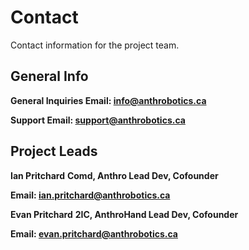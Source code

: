 # Contact

Contact information for the project team.

## General Info

**General Inquiries Email: [info@anthrobotics.ca](mailto:info@anthrobotics.ca)**

**Support Email: [support@anthrobotics.ca](mailto:support@anthrobotics.ca)**

## Project Leads

**Ian Pritchard**
**Comd, Anthro Lead Dev, Cofounder**

**Email: [ian.pritchard@anthrobotics.ca](mailto:ian.pritchard@anthrobotics.ca)**

**Evan Pritchard**
**2IC, AnthroHand Lead Dev, Cofounder**

**Email: [evan.pritchard@anthrobotics.ca](mailto:evan.pritchard@anthrobotics.ca)**

